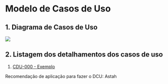 # Modelo de Casos de Uso

## 1. Diagrama de Casos de Uso

<img src="cdu.jpg"/>

## 2. Listagem dos detalhamentos dos casos de uso

1. [CDU-000 - Exemplo](cdu-000/detalhamento-000.md)



Recomendação de aplicação para fazer o DCU: Astah
